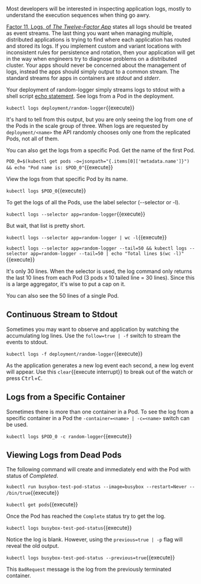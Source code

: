 Most developers will be interested in inspecting application logs, mostly to understand the execution sequences when thing go awry.

[Factor 11, Logs, of _The Twelve-Factor App_](https://12factor.net/logs) states all logs should be treated as event streams. The last thing you want when managing multiple, distributed applications is trying to find where each application has routed and stored its logs. If you implement custom and variant locations with inconsistent rules for persistence and rotation, then your application will get in the way when engineers try to diagnose problems on a distributed cluster. Your apps should never be concerned about the management of logs, instead the apps should simply output to a common stream. The standard streams for apps in containers are _stdout_ and _stderr_.

Your deployment of random-logger simply streams logs to stdout with a shell script [echo statement](https://github.com/chentex/random-logger/blob/master/entrypoint.sh). See logs from a Pod in the deployment.

`kubectl logs deployment/random-logger`{{execute}}

It's hard to tell from this output, but you are only seeing the log from one of the Pods in the scale group of three. When logs are requested by `deployment/<name>` the API randomly chooses only one from the replicated Pods, not all of them.

You can also get the logs from a specific Pod. Get the name of the first Pod.

`POD_0=$(kubectl get pods -o=jsonpath="{.items[0]['metadata.name']}") && echo "Pod name is: $POD_0"`{{execute}}

View the logs from that specific Pod by its name.

`kubectl logs $POD_0`{{execute}}

To get the logs of all the Pods, use the label selector (--selector or -l).

`kubectl logs --selector app=random-logger`{{execute}}

But wait, that list is pretty short.

`kubectl logs --selector app=random-logger | wc -l`{{execute}}


`kubectl logs --selector app=random-logger --tail=50 && kubectl logs --selector app=random-logger --tail=50 | echo "Total lines $(wc -l)"`{{execute}}


It's only 30 lines. When the selector is used, the log command only returns the last 10 lines from each Pod (3 pods x 10 tailed line = 30 lines). Since this is a large aggregator, it's wise to put a cap on it.

You can also see the 50 lines of a single Pod.

## Continuous Stream to Stdout

Sometimes you may want to observe and application by watching the accumulating log lines. Use the `follow=true | -f` switch to stream the events to stdout.

`kubectl logs -f deployment/random-logger`{{execute}}

As the application generates a new log event each second, a new log event will appear. Use this ```clear```{{execute interrupt}} to break out of the watch or press <kbd>Ctrl</kbd>+<kbd>C</kbd>.

## Logs from a Specific Container

Sometimes there is more than one container in a Pod. To see the log from a specific container in a Pod the `-container=<name> | -c=<name>` switch can be used.

`kubectl logs $POD_0 -c random-logger`{{execute}}

## Viewing Logs from Dead Pods

The following command will create and immediately end with the Pod with status of _Completed_.

`kubectl run busybox-test-pod-status --image=busybox --restart=Never -- /bin/true`{{execute}}

`kubectl get pods`{{execute}}

Once the Pod has reached the `Complete` status try to get the log.

`kubectl logs busybox-test-pod-status`{{execute}}

Notice the log is blank. However, using the `previous=true | -p` flag will reveal the old output.

`kubectl logs busybox-test-pod-status --previous=true`{{execute}}

This `BadRequest` message is the log from the previously terminated container.
